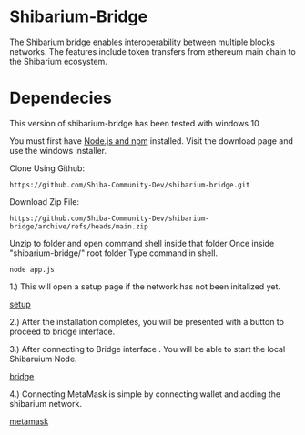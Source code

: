 # Shibarium-Bridge

The Shibarium bridge enables interoperability between multiple blocks networks.
The features include token transfers from ethereum main chain to the Shibarium ecosystem.


# Dependecies

This version of shibarium-bridge has been tested with windows 10 

You must first have [Node.js and npm](https://nodejs.org/en/download/ "Node.js and npm") installed.
Visit the download page and use the windows installer.



Clone Using Github:

`https://github.com/Shiba-Community-Dev/shibarium-bridge.git`

Download Zip File:

`https://github.com/Shiba-Community-Dev/shibarium-bridge/archive/refs/heads/main.zip`

Unzip to folder and open command shell inside that folder
Once inside "shibarium-bridge/" root folder Type command in shell.

`node app.js`


1.) This will open a setup page if the network has not been initalized yet.

[setup](https://github.com/Shiba-Community-Dev/shibarium-bridge/blob/main/test/shibarium_setup.jpg "setup")

2.) After the installation completes, you will be presented with a button to proceed to bridge interface.


3.) After connecting to Bridge interface . You will be able to start the local Shibaruium Node.

[bridge](https://github.com/Shiba-Community-Dev/shibarium-bridge/blob/main/test/shibarium_bridge_interface.jpg "bridge")

4.) Connecting MetaMask is simple by connecting wallet and adding the shibarium network.

[metamask](https://github.com/Shiba-Community-Dev/shibarium-bridge/blob/main/test/shibarium_metamask.jpg "metamask")

